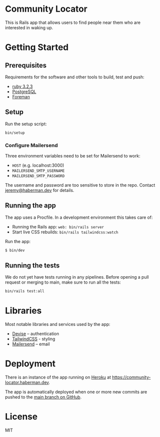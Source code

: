 # Community Locator

This is Rails app that allows users to find people near them who are interested in waking up.

# Getting Started

## Prerequisites

Requirements for the software and other tools to build, test and push:

- [ruby 3.2.3](https://www.ruby-lang.org/en/)
- [PostgreSQL](https://www.postgresql.org/)
- [Foreman](https://github.com/ddollar/foreman)

## Setup

Run the setup script:

```sh
bin/setup
```

### Configure Mailersend

Three environment variables need to be set for Mailersend to work:

- `HOST` (e.g. localhost:3000)
- `MAILERSEND_SMTP_USERNAME`
- `MAILERSEND_SMTP_PASSWORD`

The username and password are too sensitive to store in the repo. Contact jeremy@haberman.dev for details.

## Running the app

The app uses a Procfile. In a development environment this takes care of:

- Running the Rails app: `web: bin/rails server`
- Start live CSS rebuilds: `bin/rails tailwindcss:watch`

Run the app:

```sh
$ bin/dev
```

## Running the tests

We do not yet have tests running in any pipelines. Before opening a pull request or merging to main,
make sure to run all the tests:

```sh
bin/rails test:all
```

# Libraries

Most notable libraries and services used by the app:

- [Devise](https://github.com/heartcombo/devise) – authentication
- [TailwindCSS](https://github.com/rails/tailwindcss-rails) - styling
- [Mailersend](https://mailersend.com) – email

# Deployment

There is an instance of the app running on [Heroku](https://heroku.com) at https://community-locator.haberman.dev.

The app is automatically deployed when one or more new commits are pushed to the [main branch on GitHub](https://github.com/jeremyhaberman/community-locator).

# License

MIT
